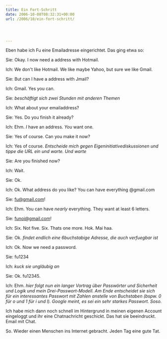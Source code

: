 ```yaml
---
title: Ein Fort-Schritt
date: 2006-10-08T08:32:31+00:00
url: /2006/10/ein-fort-schritt/




---
```

Eben habe ich Fu eine Emailadresse eingerichtet. Das ging etwa so:

Sie: Okay. I now need a address with Hotmail.

Ich: We don't like Hotmail. We like maybe Yahoo, but sure we like Gmail.

Sie: But can I have a address with Jmail?

Ich: Gmail. Yes you can.

Sie: _beschäftigt sich zwei Stunden mit anderen Themen_

Ich: What about your emailaddress?

Sie: Yes. Do you finish it already?

Ich: Ehm. _I_ have an address. _You_ want one.

Sie: Yes of course. Can you make it now?

Ich: Yes of course. _Entscheide mich gegen Eigeninitiativediskussionen und tippe die URL ein und warte. Und warte_

Sie: Are you finished now?

Ich: Wait.

Sie: Ok.

Ich: Ok. What address do you like? You can have everything @gmail.com

Sie: <fu@gmail.com>!

Ich: Ehm. You can have _nearly_ everything. They want at least 6 letters.

Sie: <funoi@gmail.com>!

Ich: Six. Not five. Six. Thats one more. Hok. Mai haa.

Sie: Ok. _findet endlich eine 6buchstabige Adresse, die auch verfuegbar ist_

Ich: Ok. Now we need a password.

Sie: fu1234

Ich: _kuck sie ungläubig an_

Sie: Ok. fu12345.

Ich: Ehm. _hier folgt nun ein langer Vortrag über Passwörter und Sicherheit und Logik und mein Drei-Passwort-Modell. Am Ende entscheidet sie sich für ein interessantes Passwort mit Zahlen anstelle von Buchstaben (bspw. 0 für o und 1 für i und l). Google meint, es sei ein sehr starkes Passwort. Soso._

Ich habe mich dann noch schnell im Hintergrund in meinen eigenen Account eingeloggt und ihr eine Chatnachricht geschickt. Das hat sie beeindruckt. Email mit Chat.

So. Wieder einen Menschen ins Internet gebracht. Jeden Tag eine gute Tat.
